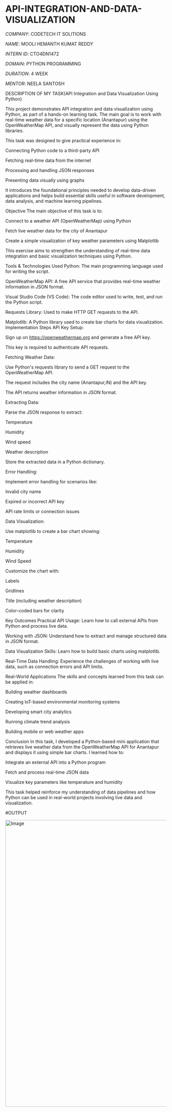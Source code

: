 # API-INTEGRATION-AND-DATA-VISUALIZATION

*COMPANY*: CODETECH IT SOLITIONS

*NAME*: MOOLI HEMANTH KUMAT REDDY

*INTERN ID*: CTO4DN1472

*DOMAIN*: PYTHON PROGRAMMING

*DURATION*: 4 WEEK

*MENTOR*: NEELA SANTOSH

DESCRIPTION OF MY TASK(API Integration and Data Visualization Using Python)

This project demonstrates API integration and data visualization using Python, as part of a hands-on learning task. The main goal is to work with real-time weather data for a specific location (Anantapur) using the OpenWeatherMap API, and visually represent the data using Python libraries.

This task was designed to give practical experience in:

Connecting Python code to a third-party API

Fetching real-time data from the internet

Processing and handling JSON responses

Presenting data visually using graphs

It introduces the foundational principles needed to develop data-driven applications and helps build essential skills useful in software development, data analysis, and machine learning pipelines.

Objective
The main objective of this task is to:

Connect to a weather API (OpenWeatherMap) using Python

 Fetch live weather data for the city of Anantapur

 Create a simple visualization of key weather parameters using Matplotlib

This exercise aims to strengthen the understanding of real-time data integration and basic visualization techniques using Python.

 Tools & Technologies Used
Python: The main programming language used for writing the script.

OpenWeatherMap API: A free API service that provides real-time weather information in JSON format.

Visual Studio Code (VS Code): The code editor used to write, test, and run the Python script.

Requests Library: Used to make HTTP GET requests to the API.

Matplotlib: A Python library used to create bar charts for data visualization.
  Implementation Steps
API Key Setup:

Sign up on https://openweathermap.org and generate a free API key.

This key is required to authenticate API requests.

Fetching Weather Data:

Use Python's requests library to send a GET request to the OpenWeatherMap API.

The request includes the city name (Anantapur,IN) and the API key.

The API returns weather information in JSON format.

Extracting Data:

Parse the JSON response to extract:

Temperature

Humidity

Wind speed

Weather description

Store the extracted data in a Python dictionary.

Error Handling:

Implement error handling for scenarios like:

Invalid city name

Expired or incorrect API key

API rate limits or connection issues

Data Visualization:

Use matplotlib to create a bar chart showing:

Temperature

Humidity

Wind Speed

Customize the chart with:

Labels

Gridlines

Title (including weather description)

Color-coded bars for clarity

 Key Outcomes
 Practical API Usage: Learn how to call external APIs from Python and process live data.

 Working with JSON: Understand how to extract and manage structured data in JSON format.

 Data Visualization Skills: Learn how to build basic charts using matplotlib.

 Real-Time Data Handling: Experience the challenges of working with live data, such as connection errors and API limits.

 Real-World Applications
The skills and concepts learned from this task can be applied in:

Building weather dashboards

Creating IoT-based environmental monitoring systems

Developing smart city analytics

Running climate trend analysis

Building mobile or web weather apps

 Conclusion
In this task, I developed a Python-based mini application that retrieves live weather data from the OpenWeatherMap API for Anantapur and displays it using simple bar charts. I learned how to:

Integrate an external API into a Python program

Fetch and process real-time JSON data

Visualize key parameters like temperature and humidity

This task helped reinforce my understanding of data pipelines and how Python can be used in real-world projects involving live data and visualization.

#OUTPUT

<img width="896" alt="Image" src="https://github.com/user-attachments/assets/c0d31814-7048-43ea-84d9-7579150b3bc6" />
